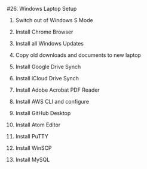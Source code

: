 #26. Windows Laptop Setup

1.  Switch out of Windows S Mode

1.  Install Chrome Browser

1.  Install all Windows Updates

1.  Copy old downloads and documents to new laptop

1.  Install Google Drive Synch

1.  Install iCloud Drive Synch

1.  Install Adobe Acrobat PDF Reader

1.  Install AWS CLI and configure

1.  Install GitHub Desktop

1.  Install Atom Editor

1.  Install PuTTY

1.  Install WinSCP

1.  Install MySQL




